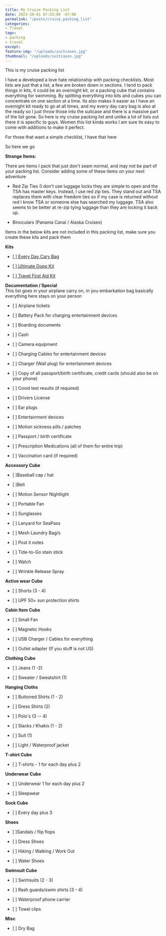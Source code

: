 ```yaml
---
title: My Cruise Packing List
date: 2023-10-01 07:53:00 -07:00
permalink: "/posts/cruise_packing_list"
categories:
- Travel
tags:
- packing
- travel
except: 
feature-img: "/uploads/suitcases.jpg"
thumbnail: "/uploads/suitcases.jpg"
---
```


This is my cruise packing list

I have a developed a love hate relationship with packing checklists.  Most lists are just that a list, a few are broken down in sections.  I tend to pack things in kits, it could be an overnight kit, or a packing cube that contains everything for swimming.  By splitting everything into kits and cubes you can concentrate on one section at a time.  Its also makes it easier as I have an overnight kit ready to go at all times, and my every day cary bag is also at the ready so I just throw those into the suitcase and there is a massive part of the list gone.  So here is my cruise packing list and unlike a lot of lists out there it is specific to guys.  Women this list kinda works I am sure its easy to come with additions to make it perfect.

For those that want a simple checklist, I have that here

So here we go

**Strange Items:**

There are items I pack that just don't seam normal, and may not be part of your packing list.  Consider adding some of these items on your next adventure

* Red Zip Ties (I don't use luggage locks they are simple to open and the TSA has master keys.  Instead, I use red zip ties.  They stand out and TSA replaces them with clear freedom ties so if my case is returned without red I know TSA or someone else has searched my luggage.  TSA also seems to be better at re-zip tying luggage than they are locking it back up.

* Binoculars (Panama Canal / Alaska Cruises)

Items in the below kits are not included in this packing list, make sure you create these kits and pack them

**Kits**

* [\[ \] Every Day Cary Bag ](https://mikehathaway.com/2023/09/07/cruise-day-bag.html)

* [\[ \] Ultimate Dopp Kit](https://mikehathaway.com/posts/dopp_kit)

* [\[ \] Travel First Aid Kit](https://mikehathaway.com/posts/travel_first_aid_kit)

**Documentation / Special**\
This list goes in your airplane carry on, in you embarkation bag basically everything here stays on your person

* \[ \] Airplane tickets

* \[ \] Battery Pack for charging entertainment devices

* \[ \] Boarding documents

* \[ \] Cash

* \[ \] Camera equipment

* \[ \] Charging Cables for entertainment devices

* \[ \] Charger (Wall plug) for entertainment devices

* \[ \] Copy of all passport/birth certificate, credit cards (should also be on your phone)

* \[ \] Covid test results (if required)

* \[ \] Drivers License

* \[ \] Ear plugs

* \[ \] Entertainment devices

* \[ \] Motion sickness pills / patches

* \[ \] Passport / birth certificate

* \[ \] Prescription Medications (all of them for entire trip)

* \[ \] Vaccination card (if required)

**Accessory Cube**

* \[ \]Baseball cap / hat

* \[ \]Belt

* \[ \] Motion Sensor Nightlight

* \[ \] Portable Fan

* \[ \] Sunglasses

* \[ \] Lanyard for SeaPass

* \[ \] Mesh Laundry Bag/s

* \[ \] Post it notes

* \[ \] Tide-to-Go stain stick

* \[ \] Watch

* \[ \] Wrinkle Release Spray

**Active wear Cube**

* \[ \] Shorts (3 - 4)

* \[ \] UPF 50\+ sun protection shirts

**Cabin Item Cube**

* \[ \] Small Fan

* \[ \] Magnetic Hooks

* \[ \] USB Charger / Cables for everything

* \[ \] Outlet adapter (If you stuff is not US)

**Clothing Cube**

* \[ \] Jeans (1 -2)

* \[ \] Sweater / Sweatshirt (1)

**Hanging Cloths**

* \[ \] Buttoned Shirts (1 - 2)

* \[ \] Dress Shirts (2)

* \[ \] Polo's (3 -- 4)

* \[ \] Slacks / Khakis (1 - 2)

* \[ \] Suit (1)

* \[ \] Light / Waterproof jacket

**T-shirt Cube**

* \[ \] T-shirts - 1 for each day plus 2

**Underwear Cube**

* \[ \] Underwear 1 for each day plus 2

* \[ \] Sleepwear

**Sock Cube**

* \[ \] Every day plus 3

**Shoes**

* \[ \]Sandals / flip flops

* \[ \] Dress Shoes

* \[ \] Hiking / Walking / Work Out

* \[ \] Water Shoes

**Swimsuit Cube**

* \[ \] Swimsuits (2 - 3)

* \[ \] Rash guards/swim shirts (3 - 4)

* \[ \] Waterproof phone carrier

* \[ \] Towel clips

**Misc**

* \[ \] Dry Bag
